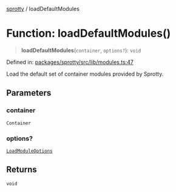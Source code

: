 
[sprotty](../globals) / loadDefaultModules

# Function: loadDefaultModules()

> **loadDefaultModules**(`container`, `options?`): `void`

Defined in: [packages/sprotty/src/lib/modules.ts:47](https://github.com/eclipse-sprotty/sprotty/blob/f9b2433481cc27a1ac0c92d525a92039ae7f6c76/packages/sprotty/src/lib/modules.ts#L47)

Load the default set of container modules provided by Sprotty.

## Parameters

### container

`Container`

### options?

[`LoadModuleOptions`](../Interface.LoadModuleOptions)

## Returns

`void`
